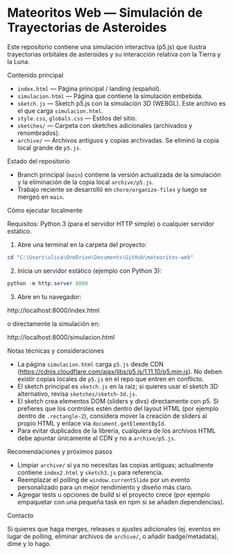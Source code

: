 # Mateoritos Web — Simulación de Trayectorias de Asteroides

Este repositorio contiene una simulación interactiva (p5.js) que ilustra trayectorias orbitales de asteroides y su interacción relativa con la Tierra y la Luna.

Contenido principal

- `index.html` — Página principal / landing (español).
- `simulacion.html` — Página que contiene la simulación embebida.
- `sketch.js` — Sketch p5.js con la simulación 3D (WEBGL). Este archivo es el que carga `simulacion.html`.
- `style.css`, `globals.css` — Estilos del sitio.
- `sketches/` — Carpeta con sketches adicionales (archivados y renombrados).
- `archive/` — Archivos antiguos y copias archivadas. Se eliminó la copia local grande de `p5.js`.

Estado del repositorio

- Branch principal (`main`) contiene la versión actualizada de la simulación y la eliminación de la copia local `archive/p5.js`.
- Trabajo reciente se desarrolló en `chore/organize-files` y luego se mergeó en `main`.

Cómo ejecutar localmente

Requisitos: Python 3 (para el servidor HTTP simple) o cualquier servidor estático.

1. Abre una terminal en la carpeta del proyecto:

```powershell
cd "C:\Users\ulica\OneDrive\Documents\GitHub\mateoritos-web"
```

2. Inicia un servidor estático (ejemplo con Python 3):

```powershell
python -m http.server 8000
```

3. Abre en tu navegador:

http://localhost:8000/index.html

o directamente la simulación en:

http://localhost:8000/simulacion.html

Notas técnicas y consideraciones

- La página `simulacion.html` carga `p5.js` desde CDN (https://cdnjs.cloudflare.com/ajax/libs/p5.js/1.11.10/p5.min.js). No deben existir copias locales de `p5.js` en el repo que entren en conflicto.
- El sketch principal es `sketch.js` en la raíz; si quieres usar el sketch 3D alternativo, revisa `sketches/sketch-3d.js`.
- El sketch crea elementos DOM (sliders y divs) directamente con p5. Si prefieres que los controles estén dentro del layout HTML (por ejemplo dentro de `.rectangle-2`), considera mover la creación de sliders al propio HTML y enlace via `document.getElementById`.
- Para evitar duplicados de la librería, cualquiera de los archivos HTML debe apuntar únicamente al CDN y no a `archive/p5.js`.

Recomendaciones y próximos pasos

- Limpiar `archive/` si ya no necesitas las copias antiguas; actualmente contiene `index2.html` y `sketch3.js` para referencia.
- Reemplazar el polling de `window.currentSlide` por un evento personalizado para un mejor rendimiento y diseño más claro.
- Agregar tests u opciones de build si el proyecto crece (por ejemplo empaquetar con una pequeña task en npm si se añaden dependencias).

Contacto

Si quieres que haga merges, releases o ajustes adicionales (ej. eventos en lugar de polling, eliminar archivos de `archive/`, o añadir badge/metadata), dime y lo hago.